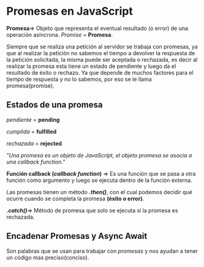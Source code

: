 # Promesas en JavaScript

**Promesa**=> Objeto que representa el eventual resultado (o error) de una operación asíncrona.
_Promise_ = **Promesa**.

Siempre que se realiza una petición al servidor se trabaja con promesas, ya que al realizar la petición no sabemos el tiempo a devolver la respuesta de la petición solicitada, la misma puede ser aceptada o rechazada, es decir al realizar la promesa esta tiene un estado de pendiente y luego da el resultado de éxito o rechazo.
Ya que depende de muchos factores para el tiempo de respuesta y no lo sabemos, por eso se le llama promesa(promise).

## Estados de una promesa

_pendiente_ = **pending**

_cumplida_ = **fulfilled**

_rechazada_ = **rejected**

_"Una promesa es un objeto de JavaScript, el objeto promesa se asocia a una callback function."_

**Función callback (_callback function_)** => Es una función que se pasa a otra función como argumento y luego se ejecuta dentro de la función externa.

Las promesas tienen un método **_.then()_**, con el cual podemos decidir qué ocurre cuando se completa la promesa **(éxito o error)**.

**_.catch()_**=> Método de promesa que solo se ejecuta si la promesa es rechazada.

## Encadenar Promesas y Async Await

Son palabras que se usan para trabajar con _promesas_ y nos ayudan a tener un código mas preciso(conciso).



